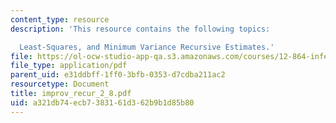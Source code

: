 ```yaml
---
content_type: resource
description: 'This resource contains the following topics:

  Least-Squares, and Minimum Variance Recursive Estimates.'
file: https://ol-ocw-studio-app-qa.s3.amazonaws.com/courses/12-864-inference-from-data-and-models-spring-2005/a321db74ecb7383161d362b9b1d85b80_improv_recur_2_8.pdf
file_type: application/pdf
parent_uid: e31ddbff-1ff0-3bfb-0353-d7cdba211ac2
resourcetype: Document
title: improv_recur_2_8.pdf
uid: a321db74-ecb7-3831-61d3-62b9b1d85b80
---
```


